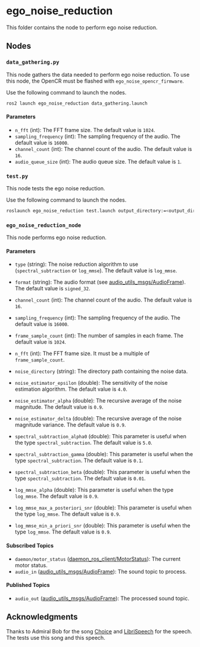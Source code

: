 # ego_noise_reduction
This folder contains the node to perform ego noise reduction.

## Nodes
### `data_gathering.py`
This node gathers the data needed to perform ego noise reduction. To use this node, the OpenCR must be flashed with `ego_noise_opencr_firmware`.

Use the following command to launch the nodes.
```bash
ros2 launch ego_noise_reduction data_gathering.launch
```

#### Parameters
 - `n_fft` (int): The FFT frame size. The default value is `1024`.
 - `sampling_frequency` (int): The sampling frequency of the audio. The default value is `16000`.
 - `channel_count` (int): The channel count of the audio. The default value is `16`.
 - `audio_queue_size` (int): The audio queue size. The default value is `1`.

### `test.py`
This node tests the ego noise reduction.

Use the following command to launch the nodes.
```bash
roslaunch ego_noise_reduction test.launch output_directory:=<output_directory>
```

### `ego_noise_reduction_node`
This node performs ego noise reduction.

#### Parameters
 - `type` (string): The noise reduction algorithm to use (`spectral_subtraction` or `log_mmse`). The default value is `log_mmse`.
 - `format` (string): The audio format (see [audio_utils_msgs/AudioFrame](../../utils/audio_utils/audio_utils_msgs/msg/AudioFrame.msg)). The default value is `signed_32`.
 - `channel_count` (int): The channel count of the audio. The default value is `16`.
 - `sampling_frequency` (int): The sampling frequency of the audio. The default value is `16000`.
 - `frame_sample_count` (int): The number of samples in each frame. The default value is `1024`.
 - `n_fft` (int): The FFT frame size. It must be a multiple of `frame_sample_count`.
 - `noise_directory` (string): The directory path containing the noise data.
 - `noise_estimator_epsilon` (double): The sensitivity of the noise estimation algorithm. The default value is `4.0`.
 - `noise_estimator_alpha` (double): The recursive average of the noise magnitude. The default value is `0.9`.
 - `noise_estimator_delta` (double): The recursive average of the noise magnitude variance. The default value is `0.9`.

 - `spectral_subtraction_alpha0` (double): This parameter is useful when the type `spectral_subtraction`. The default value is `5.0`.
 - `spectral_subtraction_gamma` (double): This parameter is useful when the type `spectral_subtraction`. The default value is `0.1`.
 - `spectral_subtraction_beta` (double): This parameter is useful when the type `spectral_subtraction`. The default value is `0.01`.

 - `log_mmse_alpha` (double): This parameter is useful when the type `log_mmse`. The default value is `0.9`.
 - `log_mmse_max_a_posteriori_snr` (double): This parameter is useful when the type `log_mmse`. The default value is `0.9`.
 - `log_mmse_min_a_priori_snr` (double): This parameter is useful when the type `log_mmse`. The default value is `0.9`.

#### Subscribed Topics
 - `daemon/motor_status` ([daemon_ros_client/MotorStatus](../../daemon_ros_client/msg/MotorStatus.msg)): The current motor status.
 - `audio_in` ([audio_utils_msgs/AudioFrame](https://github.com/introlab/audio_utils/blob/ros2/audio_utils_msgs/msg/AudioFrame.msg)): The sound topic to process.

#### Published Topics
- `audio_out` ([audio_utils_msgs/AudioFrame](https://github.com/introlab/audio_utils/blob/ros2/audio_utils_msgs/msg/AudioFrame.msg)): The processed sound topic.

## Acknowledgments

Thanks to Admiral Bob for the song [Choice](http://dig.ccmixter.org/files/admiralbob77/61638) and [LibriSpeech](https://www.openslr.org/12) for the speech.
The tests use this song and this speech.
